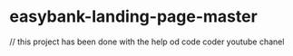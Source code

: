 # easybank-landing-page-master

// this project has been done with the help od code coder youtube chanel
